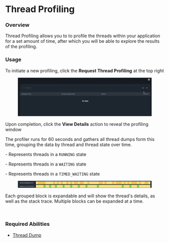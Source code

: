 # Thread Profiling

### Overview

Thread Profiling allows you to to profile the threads within your application for a set amount of time, after which you will be able to explore the results of the profiling.

### Usage

To initiate a new profiling, click the **Request Thread Profiling** at the top right

<figure><img src="../../../.gitbook/assets/2023-04-03 13.16.35.gif" alt=""><figcaption></figcaption></figure>

Upon completion, click the **View Details** action to reveal the profiling window

The profiler runs for 60 seconds and gathers all thread dumps form this time, grouping the data by thread and thread state over time.&#x20;

&#x20;     \- Represents threads in a `RUNNING` state

&#x20;     \- Represents threads in a `WAITING` state

&#x20;     \- Represents threads in a `TIMED_WAITING` state

<figure><img src="../../../.gitbook/assets/image (1).png" alt=""><figcaption></figcaption></figure>

Each grouped block is expandable and will show the thread's details, as well as the stack trace. Multiple blocks can be expanded at a time.

<figure><img src="../../../.gitbook/assets/2023-04-03 13.27.29.gif" alt=""><figcaption></figcaption></figure>

### Required Abilities

* [Thread Dump](../../abilities.md)

